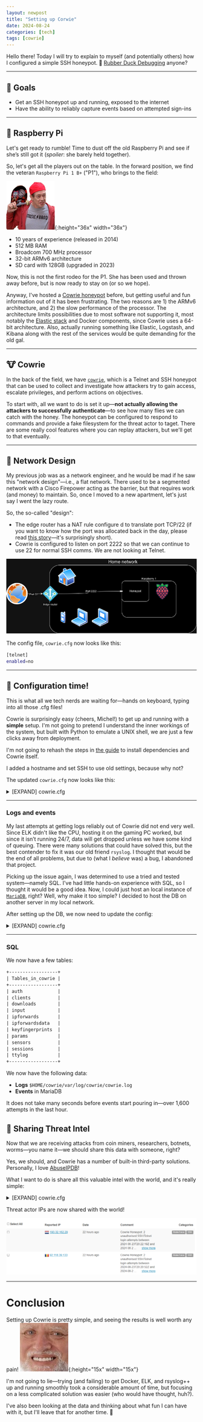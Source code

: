 ```yaml
---
layout: newpost
title: "Setting up Corwie"
date: 2024-08-24
categories: [tech]
tags: [cowrie]
---
```


Hello there! Today I will try to explain to myself (and potentially others) how I configured a simple SSH honeypot. :honey_pot:
[Rubber Duck Debugging](https://rubberduckdebugging.com/) anyone?

---

## :checkered_flag: Goals

- Get an SSH honeypot up and running, exposed to the internet
- Have the ability to reliably capture events based on attempted sign-ins

---

## :cherries: Raspberry Pi

Let's get ready to rumble! Time to dust off the old Raspberry Pi and see if she’s still got it (*spoiler*: she barely held together).

So, let's get all the players out on the table. In the forward position, we find the veteran `Raspberry Pi 1 B+` ("P1"), who brings to the field:

![kids](../../../assets/images/fellow_kids.png){:height="36x" width="36x"}

- 10 years of experience (released in 2014)
- 512 MB RAM
- Broadcom 700 MHz processor
- 32-bit ARMv6 architecture
- SD card with 128GB (upgraded in 2023)

Now, this is not the first rodeo for the P1. She has been used and thrown away before, but is now ready to stay on (or so we hope).

Anyway, I've hosted a [Cowrie honeypot](https://cowrie.readthedocs.io/en/latest/) before, but getting useful and fun information out of it has been frustrating. The two reasons are 1) the ARMv6 architecture, and 2) the slow performance of the processor. The architecture limits possibilities due to most software not supporting it, most notably the [Elastic stack](https://github.com/vrince/arm-beats) and Docker components, since Cowrie uses a 64-bit architecture. Also, actually running something like Elastic, Logstash, and Kibana along with the rest of the services would be quite demanding for the old gal.

---

## :cow: Cowrie

In the back of the field, we have [`cowrie`](http://github.com/cowrie/cowrie/), which is a Telnet and SSH honeypot that can be used to collect and investigate how attackers try to gain access, escalate privileges, and perform actions on objectives.

To start with, all we want to do is set it up—**not actually allowing the attackers to successfully authenticate**—to see how many flies we can catch with the honey. The honeypot can be configured to respond to commands and provide a fake filesystem for the threat actor to taget. There are some really cool features where you can replay attackers, but we'll get to that eventually.

---

## :satellite: Network Design

My previous job was as a network engineer, and he would be mad if he saw this "network design"—i.e., a flat network. There used to be a segmented network with a Cisco Firepower acting as the barrier, but that requires work (and money) to maintain. So, once I moved to a new apartment, let's just say I went the lazy route.

So, the so-called "design":
- The edge router has a NAT rule configure d to translate port TCP/22 (if you want to know how the port was allocated back in the day, please read [this story](https://www.ssh.com/academy/ssh/port)—it's surprisingly short).
- Cowrie is configured to listen on port 2222 so that we can continue to use 22 for normal SSH comms. We are not looking at Telnet.

![network](../../../assets/images/cowrie/traffic_flow_start.drawio.png)


The config file, `cowrie.cfg` now looks like this:
```sh
[telnet]
enabled=no
```

---

## :wrench: Configuration time!

This is what all we tech nerds are waiting for—hands on keyboard, typing into all those .cfg files!

Cowrie is surprisingly easy (cheers, Michel!) to get up and running with a **simple** setup. I'm not going to pretend I understand the inner workings of the system, but built with Python to emulate a UNIX shell, we are just a few clicks away from deployment.

I'm not going to rehash the steps in [the guide](https://cowrie.readthedocs.io/en/latest/INSTALL.html#) to install dependencies and Cowrie itself.

I added a hostname and set SSH to use old settings, because why not?

The updated `cowrie.cfg` now looks like this:

<details markdown="1">

<summary>[EXPAND] cowrie.cfg</summary>

```sh
[telnet]
enabled=no

[ssh]
ciphers = 3des-cbc,aes128-ctr
macs = hmac-md5,hmac-sha1
version = SSH-2.0-OpenSSH_6.0
public_key_auth = ssh-rsa,ssh-dss


[honeypot]
hostname=osl-centralstation-003
```

</details>

---

### Logs and events 

My last attempts at getting logs reliably out of Cowrie did not end very well. Since ELK didn't like the CPU, hosting it on the gaming PC worked, but since it isn’t running 24/7, data will get dropped unless we have some kind of queuing. There were many solutions that could have solved this, but the best contender to fix it was our old friend `rsyslog`. I thought that would be the end of all problems, but due to (what I *believe* was) a bug, I abandoned that project.

Picking up the issue again, I was determined to use a tried and tested system—namely SQL. I've had little hands-on experience with SQL, so I thought it would be a good idea. Now, I could just host an local instance of [`MariaDB`](https://mariadb.org/), right? Well, why make it too simple? I decided to host the DB on another server in my local network.

After setting up the DB, we now need to update the config:


<details markdown="1">

<summary>[EXPAND] cowrie.cfg</summary>

```sh
[telnet]
enabled=no

[ssh]
ciphers = 3des-cbc,aes128-ctr
macs = hmac-md5,hmac-sha1
version = SSH-2.0-OpenSSH_6.0
public_key_auth = ssh-rsa,ssh-dss

[honeypot]
hostname=osl-centralstation-003

[output_mysql]
host = LOCAL_IP
database = cowrie
username = cowrie
password = PASSWORD
port = 3306
debug = false
enabled = true
```

</details>

---

### SQL

We now have a few tables:

```txt
+------------------+
| Tables_in_cowrie |
+------------------+
| auth             |
| clients          |
| downloads        |
| input            |
| ipforwards       |
| ipforwardsdata   |
| keyfingerprints  |
| params           |
| sensors          |
| sessions         |
| ttylog           |
+------------------+
```

We now have the following data:
- **Logs** `$HOME/cowrie/var/log/cowrie/cowrie.log`
- **Events** in MariaDB

It does not take many seconds before events start pouring in—over 1,600 attempts in the last hour.

## :gift: Sharing Threat Intel

Now that we are receiving attacks from coin miners, researchers, botnets, worms—you name it—we should share this data with someone, right?

Yes, we should, and Cowrie has a number of built-in third-party solutions. Personally, I love [AbuseIPDB](https://www.abuseipdb.com/)!

What I want to do is share all this valuable intel with the world, and it's really simple:


<details markdown="1">

<summary>[EXPAND] cowrie.cfg</summary>

```sh
[telnet]
enabled=no

[ssh]
ciphers = 3des-cbc,aes128-ctr
macs = hmac-md5,hmac-sha1
version = SSH-2.0-OpenSSH_6.0
public_key_auth = ssh-rsa,ssh-dss

[honeypot]
hostname=osl-centralstation-003

[output_mysql]
host = LOCAL_IP
database = cowrie
username = cowrie
password = PASSWORD
port = 3306
debug = false
enabled = true

[output_abuseipdb]
enabled = True
api_key = API_KEY
rereport_after = 24
#tolerance_window is in minutes
tolerance_window = 120
tolerance_attempts = 2
# WARNING: A binary file is read from this directory on start-up. Do not
# change unless you understand the security implications!
dump_path = ${honeypot:state_path}/abuseipdb

```

</details>


Threat actor IPs are now shared with the world!

![abuseipdb](../../../assets/images/cowrie/abuseipdb.png)

---

# Conclusion

Setting up Cowrie is pretty simple, and seeing the results is well worth any pain! ![kids](../../../assets/images/hidethepain.jpg){:height="15x" width="15x"}

I'm not going to lie—trying (and failing) to get Docker, ELK, and rsyslog++ up and running smoothly took a considerable amount of time, but focusing on a less complicated solution was easier (who would have thought, huh?).

I've also been looking at the data and thinking about what fun I can have with it, but I'll leave that for another time. :wave:
